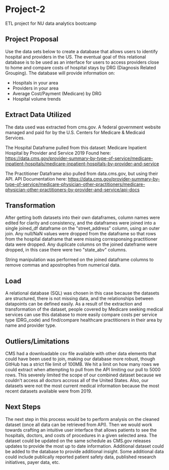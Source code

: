 # Project-2
ETL project for NU data analytics bootcamp

## Project Proposal
Use the data sets below to create a database that allows users to identify hospital and providers in the US. The eventual goal of this relational database is to be used as an interface for users to access providers close to home and compare costs of hospital stays by DRG (Diagnosis Related Grouping). The database will provide information on:

* Hospitals in your area
* Providers in your area
* Average Cost/Payment (Medicare) by DRG
* Hospital volume trends

## Extract Data Utilized
The data used was extracted from cms.gov. A federal government website managed and paid for by the U.S. Centers for Medicare & Medicaid Services.

The Hospital Dataframe pulled from this dataset: Medicare Inpatient Hospital by Provider and Service 2019
Found here: https://data.cms.gov/provider-summary-by-type-of-service/medicare-inpatient-hospitals/medicare-inpatient-hospitals-by-provider-and-service

The Practitioner Dataframe also pulled from data.cms.gov, but using their API. 
API Documentation here: 
https://data.cms.gov/provider-summary-by-type-of-service/medicare-physician-other-practitioners/medicare-physician-other-practitioners-by-provider-and-service/api-docs 


## Transformation
After getting both datasets into their own dataframes, column names were edited for clarity and consistency, and the dataframes were joined into a single joined_df dataframe on the "street_address" column, using an outer join. Any null/NaN values were dropped from the dataframe so that rows from the hospital dataframe that were missing corresponsing practitioner data were dropped. Any duplicate columns on the joined dateframe were dropped, in this case there were two "state_abv" columns.  

String manipulation was performed on the joined dataframe columns to remove commas and apostrophes from numerical data. 


## Load
A relational database (SQL) was chosen in this case because the datasets are structured, there is not missing data, and the relationships between datapoints can be defined easily. 
As a result of the extraction and transformation of the dataset, people covered by Medicare seeking medical services can use this database to more easily compare costs per service type (DRG_code) and find/compare healthcare practitioners in their area by name and provider type. 

## Outliers/Limitations
CMS had a downloadable csv file available with other data elements that could have been used to join, making our database more robust, though GitHub has a strict file limit of 100MB. We hit a limit on how many rows we could extract when attempting to pull from the API limiting our pull to 5000 rows. This severely limited the scope of our combined dataset because we couldn't access all doctors accross all of the United States. Also, our datasets were not the most current medical information because the most recent datasets available were from 2019. 

## Next Steps
The next step in this process would be to perform analysis on the cleaned dataset (once all data can be retrieved from API). Then we would work towards crafting an intuitive user interface that allows patients to see the hospitals, doctors, and costs of procedures in a given selected area. The dataset could be updated on the same schedule as CMS.gov releases updates to provide the most up to date information. Additional dataset could be added to the database to provide additional insight. Some additional data could include publically reported patient safety data, published research initiatives, payer data, etc.
